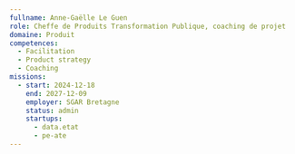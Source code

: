 ```yaml
---
fullname: Anne-Gaëlle Le Guen
role: Cheffe de Produits Transformation Publique, coaching de projet
domaine: Produit
competences:
  - Facilitation
  - Product strategy
  - Coaching
missions:
  - start: 2024-12-18
    end: 2027-12-09
    employer: SGAR Bretagne
    status: admin
    startups:
      - data.etat
      - pe-ate
---
```


